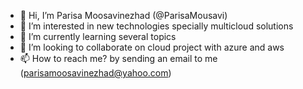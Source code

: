 - 👋 Hi, I’m Parisa Moosavinezhad (@ParisaMousavi)
- 👀 I’m interested in new technologies specially multicloud solutions
- 🌱 I’m currently learning several topics
- 💞️ I’m looking to collaborate on cloud project with azure and aws 
- 📫 How to reach me? by sending an email to me (parisamoosavinezhad@yahoo.com)

<!---
ParisaMousavi/ParisaMousavi is a ✨ special ✨ repository because its `README.md` (this file) appears on your GitHub profile.
You can click the Preview link to take a look at your changes.
--->
